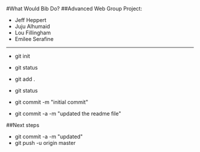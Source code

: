 #What Would Bib Do?
##Advanced Web Group Project:
- Jeff Heppert
- Juju Alhumaid
- Lou Fillingham
- Emilee Serafine
_______________________

* git init
* git status
* git add .
* git status
* git commit -m "initial commit"

* git commit -a -m "updated the readme file"

##Next steps

* git commit -a -m "updated"
* git push -u origin master

